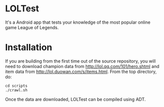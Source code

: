 LOLTest
=======

It's a Android app that tests your knowledge of the most popular online game League of Legends.

Installation
============

If you are building from the first time out of the source repository, you will need to download
champion data from http://lol.qq.com/101/hero.shtml and item data from
http://lol.duowan.com/s/items.html. From the top directory, do:

    cd scripts
    ./crawl.sh

Once the data are downloaded, LOLTest can be compiled using ADT.
